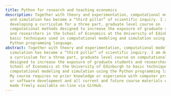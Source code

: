 ```yaml
---
title: Python for research and teaching economics
description: Together with theory and experimentation, computational modeling
  and simulation has become a “third pillar” of scientific inquiry. I am
  developing a curriculum for a three part, graduate level course on
  computational methods designed to increase the exposure of graduate students
  and researchers in the School of Economics at the University of Edinburgh to
  basic techniques used in computational modeling and simulation using the
  Python programming language.
abstract: Together with theory and experimentation, computational modeling and
  simulation has become a “third pillar” of scientific inquiry. I am developing
  a curriculum for a three part, graduate level course on computational methods
  designed to increase the exposure of graduate students and researchers in the
  School of Economics at the University of Edinburgh to basic techniques used in
  computational modeling and simulation using the Python programming language.
  My course requires no prior knowledge or experience with computer programming
  or software development and all current and future course materials will be
  made freely available on-line via GitHub.
---
```


